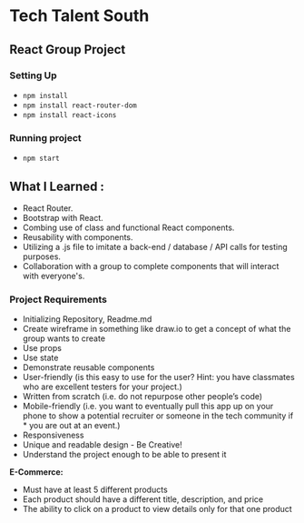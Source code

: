 # Tech Talent South

## React Group Project
### Setting Up
* `npm install`
* `npm install react-router-dom`
* `npm install react-icons`

### Running project
* `npm start`

## What I Learned :
* React Router.
* Bootstrap with React.
* Combing use of class and functional React components.
* Reusability with components.
* Utilizing a .js file to imitate a back-end / database / API calls for testing purposes.
* Collaboration with a group to complete components that will interact with everyone's.


### Project Requirements
* Initializing Repository, Readme.md
* Create wireframe in something like draw.io to get a concept of what the group wants to create
* Use props
* Use state 
* Demonstrate reusable components
* User-friendly (is this easy to use for the user? Hint: you have classmates who are excellent testers for your project.) 
* Written from scratch (i.e. do not repurpose other people’s code) 
* Mobile-friendly (i.e. you want to eventually pull this app up on your phone to show a potential recruiter or someone in the tech community if * you are out at an event.) 
* Responsiveness 
* Unique and readable design - Be Creative!
* Understand the project enough to be able to present it

**E-Commerce:**
* Must have at least 5 different products
* Each product should have a different title, description, and price
* The ability to click on a product to view details only for that one product